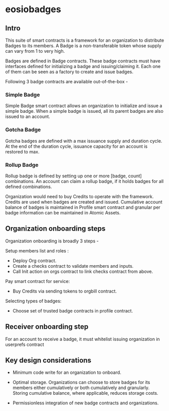# eosiobadges

## Intro
This suite of smart contracts is a framework for an organization to distribute Badges to its members. A Badge is a non-transferable token whose supply can vary from 1 to very high. 

Badges are defined in Badge contracts. These badge contracts must have interfaces defined for initializing a badge and issuing/claiming it. Each one of them can be seen as a factory to create and issue badges.

Following 3 badge contracts are available out-of-the-box -

### Simple Badge 
Simple Badge smart contract allows an organization to initialize and issue a simple badge. When a simple badge is issued, all its parent badges are also issued to an account.

### Gotcha Badge 
Gotcha badges are defined with a max issuance supply and duration cycle. At the end of the duration cycle, issuance capacity for an account is restored to max.

### Rollup Badge 
Rollup badge is defined by setting up one or more [badge, count] combinations. An account can claim a rollup badge, if it holds badges for all defined combinations.



Organization would need to buy Credits to operate with the framework. Credits are used when badges are created and issued. Cumulative account balance of badges is maintained in Profile smart contract and granular per badge information can be maintained in Atomic Assets. 



## Organization onboarding steps

Organization onboarding is broadly 3 steps - 
 
Setup members list and roles :
- Deploy Org contract.
- Create a checks contract to validate members and inputs.
- Call Init action on orgs contract to link checks contract from above.

Pay smart contract for service:
- Buy Credits via sending tokens to orgbill contract.

Selecting types of badges:
- Choose set of trusted badge contracts in profile contract.

## Receiver onboarding step

For an account to receive a badge, it must whitelist issuing organization in userprefs contract


## Key design considerations 

- Minimum code write for an organization to onboard. 

- Optimal storage. 
Organizations can choose to store badges for its members either cumulatively or both cumulatively and granularly. Storing cumulative balance, where applicable, reduces storage costs.

- Permissionless integration of new badge contracts and organizations.

